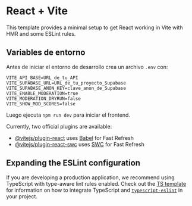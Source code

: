 # React + Vite

This template provides a minimal setup to get React working in Vite with HMR and some ESLint rules.

## Variables de entorno

Antes de iniciar el entorno de desarrollo crea un archivo `.env` con:

```
VITE_API_BASE=URL_de_tu_API
VITE_SUPABASE_URL=URL_de_tu_proyecto_Supabase
VITE_SUPABASE_ANON_KEY=clave_anon_de_Supabase
VITE_ENABLE_MODERATION=true
VITE_MODERATION_DRYRUN=false
VITE_SHOW_MOD_SCORES=false
```

Luego ejecuta `npm run dev` para iniciar el frontend.

Currently, two official plugins are available:

- [@vitejs/plugin-react](https://github.com/vitejs/vite-plugin-react/blob/main/packages/plugin-react) uses [Babel](https://babeljs.io/) for Fast Refresh
- [@vitejs/plugin-react-swc](https://github.com/vitejs/vite-plugin-react/blob/main/packages/plugin-react-swc) uses [SWC](https://swc.rs/) for Fast Refresh

## Expanding the ESLint configuration

If you are developing a production application, we recommend using TypeScript with type-aware lint rules enabled. Check out the [TS template](https://github.com/vitejs/vite/tree/main/packages/create-vite/template-react-ts) for information on how to integrate TypeScript and [`typescript-eslint`](https://typescript-eslint.io) in your project.

